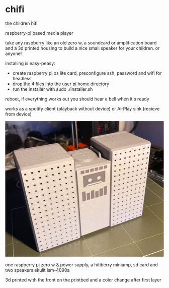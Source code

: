# chifi
the children hifi

raspberry-pi based media player

take any raspberry like an old zero w, a soundcard or amplification board and a 3d printed housing to build a nice small speaker for your children. or anyone!

installing is easy-peasy:

- create raspberry pi os lite card, preconfigure ssh, password and wifi for headless
- drop the 4 files into the user pi home directory
- run the installer with sudo ./installer.sh

reboot, if everything works out you should hear a bell when it's ready

works as a spotify client (playback without device) or AirPlay sink (recieve from device)

![my build of chifi](https://github.com/JuliusCode/chifi/raw/main/chifi-3dprint.jpg)

one raspberry pi zero w & power supply, a hifiberry miniamp, sd card and two speakers ekulit lsm-4090a

3d printed with the front on the printbed and a color change after first layer
